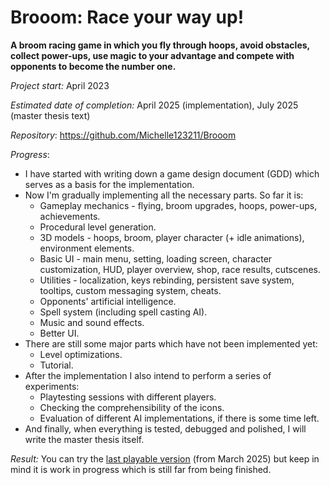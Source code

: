 # Brooom: Race your way up!

**A broom racing game in which you fly through hoops, avoid obstacles, collect power-ups, use magic to your advantage and compete with opponents to become the number one.**

*Project start:* April 2023

*Estimated date of completion:* April 2025 (implementation), July 2025 (master thesis text)

*Repository*: https://github.com/Michelle123211/Brooom

*Progress*:

- I have started with writing down a game design document (GDD) which serves as a basis for the implementation.
- Now I'm gradually implementing all the necessary parts. So far it is:
  - Gameplay mechanics - flying, broom upgrades, hoops, power-ups, achievements.
  - Procedural level generation.
  - 3D models - hoops, broom, player character (+ idle animations), environment elements.
  - Basic UI - main menu, setting, loading screen, character customization, HUD, player overview, shop, race results, cutscenes.
  - Utilities - localization, keys rebinding, persistent save system, tooltips, custom messaging system, cheats.
  - Opponents' artificial intelligence.
  - Spell system (including spell casting AI).
  - Music and sound effects.
  - Better UI.
- There are still some major parts which have not been implemented yet:
  - Level optimizations.
  - Tutorial.
- After the implementation I also intend to perform a series of experiments:
  - Playtesting sessions with different players.
  - Checking the comprehensibility of the icons.
  - Evaluation of different AI implementations, if there is some time left.
- And finally, when everything is tested, debugged and polished, I will write the master thesis itself.

*Result:* You can try the [last playable version](./Brooom.zip) (from March 2025) but keep in mind it is work in progress which is still far from being finished.
